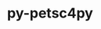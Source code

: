 ---
title: "py-petsc4py"
layout: cache
categories: [package, develop-2024-05-19]
meta: {"versions": ["3.21.1"], "compilers": ["cce@=15.0.1", "gcc@=11.4.0", "gcc@=9.4.0", "oneapi@=2024.0.0"], "oss": ["rhel8", "ubuntu20.04", "ubuntu22.04"], "platforms": ["linux"], "targets": ["neoverse_v1", "neoverse_v2", "ppc64le", "x86_64_v3", "zen4"], "stacks": ["e4s", "e4s-cray-rhel", "e4s-neoverse-v2", "e4s-neoverse_v1", "e4s-oneapi", "e4s-power", "root"], "num_specs": 6, "num_specs_by_stack": {"e4s-cray-rhel": 1, "root": 6, "e4s-power": 1, "e4s-neoverse_v1": 1, "e4s-neoverse-v2": 1, "e4s": 1, "e4s-oneapi": 1}}
spec_details: [{"hash": "abyjhaocfhgtn2um7cxm64okrgf772xw", "compiler": "cce@=15.0.1", "versions": ["3.21.1"], "os": "rhel8", "platform": "linux", "target": "zen4", "variants": ["build_system=python_pip", "+mpi"], "stacks": ["e4s-cray-rhel", "root"], "size": "-", "tarball": "https://binaries.spack.io/releases/develop-2024-05-19/build_cache/linux-rhel8-zen4/cce-15.0.1/py-petsc4py-3.21.1/linux-rhel8-zen4-cce-15.0.1-py-petsc4py-3.21.1-abyjhaocfhgtn2um7cxm64okrgf772xw.spack"}, {"hash": "jlxogv36tzj2hdz6gi4z2y4z6og3rzav", "compiler": "gcc@=9.4.0", "versions": ["3.21.1"], "os": "ubuntu20.04", "platform": "linux", "target": "ppc64le", "variants": ["build_system=python_pip", "+mpi"], "stacks": ["root", "e4s-power"], "size": "-", "tarball": "https://binaries.spack.io/releases/develop-2024-05-19/build_cache/linux-ubuntu20.04-ppc64le/gcc-9.4.0/py-petsc4py-3.21.1/linux-ubuntu20.04-ppc64le-gcc-9.4.0-py-petsc4py-3.21.1-jlxogv36tzj2hdz6gi4z2y4z6og3rzav.spack"}, {"hash": "yguns575kkeabhe3n4vzcrgn7dpnhvbx", "compiler": "gcc@=11.4.0", "versions": ["3.21.1"], "os": "ubuntu22.04", "platform": "linux", "target": "neoverse_v1", "variants": ["build_system=python_pip", "+mpi"], "stacks": ["e4s-neoverse_v1", "root"], "size": "-", "tarball": "https://binaries.spack.io/releases/develop-2024-05-19/build_cache/linux-ubuntu22.04-neoverse_v1/gcc-11.4.0/py-petsc4py-3.21.1/linux-ubuntu22.04-neoverse_v1-gcc-11.4.0-py-petsc4py-3.21.1-yguns575kkeabhe3n4vzcrgn7dpnhvbx.spack"}, {"hash": "uljqflvv4ehehvf7am3x5zc5iztmiduu", "compiler": "gcc@=11.4.0", "versions": ["3.21.1"], "os": "ubuntu22.04", "platform": "linux", "target": "neoverse_v2", "variants": ["build_system=python_pip", "+mpi"], "stacks": ["e4s-neoverse-v2", "root"], "size": "-", "tarball": "https://binaries.spack.io/releases/develop-2024-05-19/build_cache/linux-ubuntu22.04-neoverse_v2/gcc-11.4.0/py-petsc4py-3.21.1/linux-ubuntu22.04-neoverse_v2-gcc-11.4.0-py-petsc4py-3.21.1-uljqflvv4ehehvf7am3x5zc5iztmiduu.spack"}, {"hash": "z7er7yismsq5ptiliy64e5f76x6utllh", "compiler": "gcc@=11.4.0", "versions": ["3.21.1"], "os": "ubuntu22.04", "platform": "linux", "target": "x86_64_v3", "variants": ["build_system=python_pip", "+mpi"], "stacks": ["e4s", "root"], "size": "-", "tarball": "https://binaries.spack.io/releases/develop-2024-05-19/build_cache/linux-ubuntu22.04-x86_64_v3/gcc-11.4.0/py-petsc4py-3.21.1/linux-ubuntu22.04-x86_64_v3-gcc-11.4.0-py-petsc4py-3.21.1-z7er7yismsq5ptiliy64e5f76x6utllh.spack"}, {"hash": "nzrtow2engnniqai2kuvhq5svevy76m2", "compiler": "oneapi@=2024.0.0", "versions": ["3.21.1"], "os": "ubuntu22.04", "platform": "linux", "target": "x86_64_v3", "variants": ["build_system=python_pip", "+mpi"], "stacks": ["root", "e4s-oneapi"], "size": "-", "tarball": "https://binaries.spack.io/releases/develop-2024-05-19/build_cache/linux-ubuntu22.04-x86_64_v3/oneapi-2024.0.0/py-petsc4py-3.21.1/linux-ubuntu22.04-x86_64_v3-oneapi-2024.0.0-py-petsc4py-3.21.1-nzrtow2engnniqai2kuvhq5svevy76m2.spack"}]
---